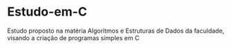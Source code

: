 # Estudo-em-C
Estudo proposto na matéria Algoritmos e Estruturas de Dados da faculdade, visando a criação de programas simples em C

